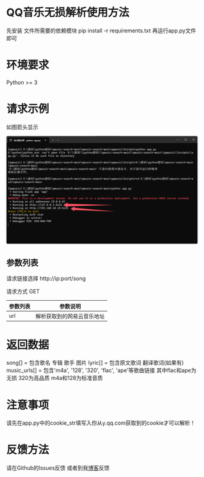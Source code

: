 # QQ音乐无损解析使用方法
先安装 文件所需要的依赖模块 
pip install -r requirements.txt
再运行app.py文件即可

# 环境要求
Python >= 3

# 请求示例

如图箭头显示

![url链接](https://raw.githubusercontent.com/Suxiaoqinx/tencent_url/refs/heads/main/fe14f9a6-16ca-423d-980b-c17015666dc0.png)

## 参数列表

请求链接选择 http://ip:port/song 

请求方式 GET

|  参数列表  | 参数说明 |
|  ----  | ---- |
| url | 解析获取到的网易云音乐地址|

# 返回数据
song[] = 包含歌名 专辑 歌手 图片
lyric[] = 包含原文歌词 翻译歌词(如果有)
music_urls[] = 包含'm4a', '128', '320', 'flac', 'ape'等歌曲链接
其中flac和ape为无损 320为高品质 m4a和128为标准音质

# 注意事项
请先在app.py中的cookie_str填写入你从y.qq.com获取到的cookie才可以解析！

# 反馈方法
请在Github的lssues反馈 或者到我[博客](https://www.toubiec.cn)反馈
